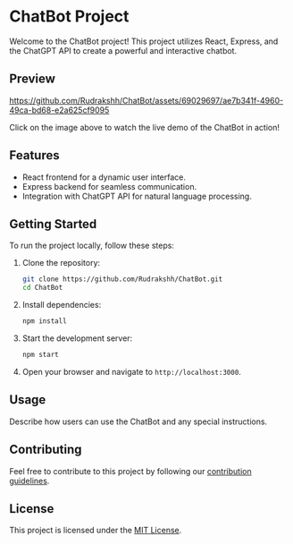 # ChatBot Project

Welcome to the ChatBot project! This project utilizes React, Express, and the ChatGPT API to create a powerful and interactive chatbot.

## Preview

https://github.com/Rudrakshh/ChatBot/assets/69029697/ae7b341f-4960-49ca-bd68-e2a625cf9095

Click on the image above to watch the live demo of the ChatBot in action!

## Features

- React frontend for a dynamic user interface.
- Express backend for seamless communication.
- Integration with ChatGPT API for natural language processing.

## Getting Started

To run the project locally, follow these steps:

1. Clone the repository:

    ```bash
    git clone https://github.com/Rudrakshh/ChatBot.git
    cd ChatBot
    ```

2. Install dependencies:

    ```bash
    npm install
    ```

3. Start the development server:

    ```bash
    npm start
    ```

4. Open your browser and navigate to `http://localhost:3000`.

## Usage

Describe how users can use the ChatBot and any special instructions.

## Contributing

Feel free to contribute to this project by following our [contribution guidelines](CONTRIBUTING.md).

## License

This project is licensed under the [MIT License](LICENSE).
